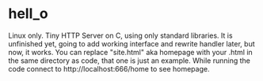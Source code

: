 # hell_o
Linux only. Tiny HTTP Server on C, using only standard libraries. It is unfinished yet, going to add working interface and rewrite handler later, but now, it works. You can replace "site.html" aka homepage  with your .html in the same directory as code, that one is just an example. While running the code connect to http://localhost:666/home to see homepage.  
